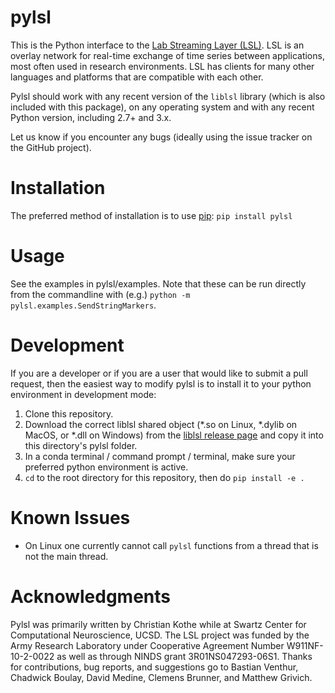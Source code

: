 # pylsl

This is the Python interface to the [Lab Streaming Layer (LSL)](https://github.com/labstreaminglayer/labstreaminglayer).
LSL is an overlay network for real-time exchange of time series between applications,
most often used in research environments. LSL has clients for many other languages
and platforms that are compatible with each other.

Pylsl should work with any recent version of the ``liblsl`` library (which
is also included with this package), on any operating system and with any recent
Python version, including 2.7+ and 3.x.

Let us know if you encounter any bugs (ideally using the issue tracker on
the GitHub project).

# Installation

The preferred method of installation is to use [pip](https://pip.pypa.io/en/stable/installing/): `pip install pylsl`

# Usage

See the examples in pylsl/examples. Note that these can be run directly from the commandline with (e.g.) `python -m pylsl.examples.SendStringMarkers`.

# Development

If you are a developer or if you are a user that would like to submit a pull request,
then the easiest way to modify pylsl is to install it to your python environment in development mode:

1. Clone this repository.
1. Download the correct liblsl shared object (*.so on Linux, *.dylib on MacOS, or *.dll on Windows) from the [liblsl release page](https://github.com/labstreaminglayer/liblsl/releases) and copy it into this directory's pylsl folder.
1. In a conda terminal / command prompt / terminal, make sure your preferred python environment is active.
1. `cd` to the root directory for this repository, then do `pip install -e .`

# Known Issues

* On Linux one currently cannot call ``pylsl`` functions from a thread that is not the main thread.

# Acknowledgments

Pylsl was primarily written by Christian Kothe while at Swartz Center for
Computational Neuroscience, UCSD. The LSL project was funded by the Army
Research Laboratory under Cooperative Agreement Number W911NF-10-2-0022 as
well as through NINDS grant 3R01NS047293-06S1. Thanks for contributions,
bug reports, and suggestions go to Bastian Venthur, Chadwick Boulay,
David Medine, Clemens Brunner, and Matthew Grivich.
